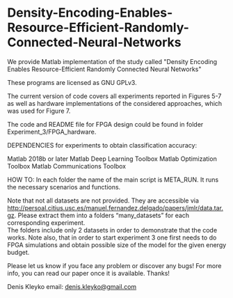 # Density-Encoding-Enables-Resource-Efficient-Randomly-Connected-Neural-Networks

We provide Matlab implementation of the study called "Density Encoding Enables Resource-Efficient Randomly Connected Neural Networks"

These programs are licensed as GNU GPLv3.

The current version of code covers all experiments reported in Figures 5-7 as well as hardware implementations of the considered approaches, which was used for Figure 7.

The code and README file for FPGA design could be found in folder Experiment_3/FPGA_hardware.

DEPENDENCIES for experiments to obtain classification accuracy:

Matlab 2018b or later
Matlab Deep Learning Toolbox
Matlab Optimization Toolbox
Matlab Communications Toolbox


HOW TO:
	In each folder the name of the main script is META_RUN. It runs the necessary scenarios and functions. 

Note that not all datasets are not provided. They are accessible via http://persoal.citius.usc.es/manuel.fernandez.delgado/papers/jmlr/data.tar.gz. Please extract them into a folders “many_datasets” for each corresponding experiment.  
The folders include only 2 datasets in order to demonstrate that the code works. Note also, that in order to start experiment 3 one first needs to do FPGA simulations and obtain possible size of the model for the given energy budget.



Please let us know if you face any problem or discover any bugs!
For more info, you can read our paper once it is available.
Thanks!

Denis Kleyko
email: denis.kleyko@gmail.com
